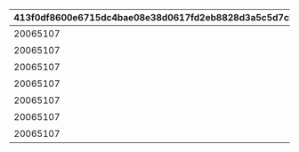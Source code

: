 |413f0df8600e6715dc4bae08e38d0617fd2eb8828d3a5c5d7cb76766485e8c28|c25dd2ccfef820954514d024cde3af5ecfd2e379b70d806b3bfc4e574c39e157|692d80f207973ffbda95119c305a27ad850b6466905a2226bac641fe56f4ac21|5b0cd0893d3b07df93c119a6bd28a61893c514adb33170433500a10f1db42191|2717cd0226f6731e0c7105ece77a0c858fcd6b83bc3f4e5b26a989acad1ae6aa|166d277ef01a31a19a2f3ab69c7bfac67acd8994393b2cc8c01953b93cdfa5dc|408581a9a8c75997bbd04c93a59f867bc737acdbd03cd36109e52e4be3b5a859|4bd65c8394d4f715e816bb1abf5fca692c9bb3c4bdbd43f623b3df02924d50b5|
| --- | --- | --- | --- | --- | --- | --- | --- |
|20065107|10122|50|5122061|8|91002|5122061|アオイの秘密|
|20065107|10122|50|5122062|8|91002|5122062|ミヤコの秘密|
|20065107|10122|50|5122063|8|91002|5122063|イオの秘密|
|20065107|10122|50|5122064|8|91002|5122064|ミフユの秘密|
|20065107|10122|50|5122065|8|91002|5122065|マヒルの秘密|
|20065107|10122|50|5122066|8|91002|5122066|カズマサの秘密|
|20065107|10122|50|5122067|8|91002|5122067|エリコの秘密|
